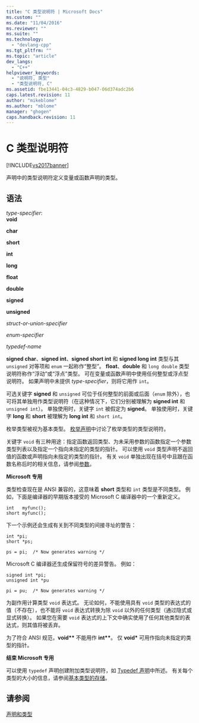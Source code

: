 ```yaml
---
title: "C 类型说明符 | Microsoft Docs"
ms.custom: ""
ms.date: "11/04/2016"
ms.reviewer: ""
ms.suite: ""
ms.technology: 
  - "devlang-cpp"
ms.tgt_pltfrm: ""
ms.topic: "article"
dev_langs: 
  - "C++"
helpviewer_keywords: 
  - "说明符, 类型"
  - "类型说明符, C"
ms.assetid: fbe13441-04c3-4829-b047-06d374adc2b6
caps.latest.revision: 11
author: "mikeblome"
ms.author: "mblome"
manager: "ghogen"
caps.handback.revision: 11
---
```

# C 类型说明符
[!INCLUDE[vs2017banner](../assembler/inline/includes/vs2017banner.md)]

声明中的类型说明符定义变量或函数声明的类型。  
  
## 语法  
 *type\-specifier*:  
 **void**  
  
 **char**  
  
 **short**  
  
 **int**  
  
 **long**  
  
 **float**  
  
 **double**  
  
 **signed**  
  
 **unsigned**  
  
 *struct\-or\-union\-specifier*  
  
 *enum\-specifier*  
  
 *typedef\-name*  
  
 **signed char**、**signed int**、**signed short int** 和 **signed long int** 类型与其 `unsigned` 对等项和 `enum` 一起称作“整型”。  **float**、**double** 和 `long double` 类型说明符称作“浮动”或“浮点”类型。  可在变量或函数声明中使用任何整型或浮点型说明符。  如果声明中未提供 *type\-specifier*，则将它用作 `int`。  
  
 可选关键字 **signed** 和 `unsigned` 可位于任何整型的前面或后面（`enum` 除外），也可将其单独用作类型说明符（在这种情况下，它们分别被理解为 **signed int** 和 `unsigned int`）。  单独使用时，关键字 `int` 被假定为 **signed**。  单独使用时，关键字 **long** 和 **short** 被理解为 **long int** 和 `short int`。  
  
 枚举类型被视为基本类型。  [枚举声明](../c-language/c-enumeration-declarations.md)中讨论了枚举类型的类型说明符。  
  
 关键字 `void` 有三种用途：指定函数返回类型、为未采用参数的函数指定一个参数类型列表以及指定一个指向未指定的类型的指针。  可以使用 `void` 类型声明不返回值的函数或声明指向未指定的类型的指针。  有关 `void` 单独出现在括号中且跟在函数名称后时的相关信息，请参阅[参数](../c-language/arguments.md)。  
  
 **Microsoft 专用**  
  
 类型检查现在是 ANSI 兼容的，这意味着 **short** 类型和 `int` 类型是不同类型。  例如，下面是编译器的早期版本接受的 Microsoft C 编译器中的一个重新定义。  
  
```  
int   myfunc();  
short myfunc();  
```  
  
 下一个示例还会生成有关到不同类型的间接寻址的警告：  
  
```  
int *pi;  
short *ps;  
  
ps = pi;  /* Now generates warning */  
```  
  
 Microsoft C 编译器还生成保留符号的差异警告。  例如：  
  
```  
signed int *pi;  
unsigned int *pu  
  
pi = pu;  /* Now generates warning */  
```  
  
 为副作用计算类型 `void` 表达式。  无论如何，不能使用具有 `void` 类型的表达式的值（不存在），也不能将 `void` 表达式转换为除 `void` 以外的任何类型（通过隐式或显式转换）。  如果您在需要 `void` 表达式的上下文中确实使用了任何其他类型的表达式，则其值将被丢弃。  
  
 为了符合 ANSI 规范，**void\*\*** 不能用作 **int\*\***。  仅 **void\*** 可用作指向未指定的类型的指针。  
  
 **结束 Microsoft 专用**  
  
 可以使用 `typedef` 声明创建附加类型说明符，如 [Typedef 声明](../c-language/typedef-declarations.md)中所述。  有关每个类型的大小的信息，请参阅[基本类型的存储](../c-language/storage-of-basic-types.md)。  
  
## 请参阅  
 [声明和类型](../c-language/declarations-and-types.md)